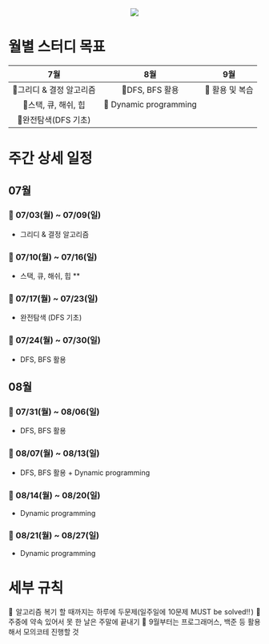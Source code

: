 <div align=center>
	<img src="https://capsule-render.vercel.app/api?type=waving&color=auto&height=200&section=header&text=Algorithm%20Study!&fontSize=90" />	
</div>


# 월별 스터디 목표
|		7월		|		8월		|		9월		|
|	:--------:              |         :-----------:         |          :---------:          |
|     🎀그리디 & 결정 알고리즘   |	🎀DFS, BFS 활용		| 	🎀 활용 및 복습          | 
|     🎀스택, 큐, 해쉬, 힙       |	🎀 Dynamic programming  |                               |
|     🎀완전탐색(DFS 기초)       |                               |                               |



# 주간 상세 일정 

## 07월 
### 🌼 07/03(월) ~ 07/09(일) 
* 그리디 & 결정 알고리즘
### 🌼 07/10(월) ~ 07/16(일)
* 스택, 큐, 해쉬, 힙
  ** 
### 🌼 07/17(월) ~ 07/23(일)
* 완전탐색 (DFS 기초)
### 🌼 07/24(월) ~ 07/30(일)
* DFS, BFS 활용

## 08월 
### 🌷 07/31(월) ~ 08/06(일) 
* DFS, BFS 활용 
### 🌷 08/07(월) ~ 08/13(일)
* DFS, BFS 활용 + Dynamic programming
### 🌷 08/14(월) ~ 08/20(일)
* Dynamic programming
### 🌷 08/21(월) ~ 08/27(일)
* Dynamic programming


# 세부 규칙 
<p align="justify">
📢 알고리즘 복기 할 때까지는 하루에 두문제(일주일에 10문제 MUST be solved‼️) 
📢 주중에 약속 있어서 못 한 날은 주말에 끝내기 
📢 9월부터는 프로그래머스, 백준 등 활용해서 모의코테 진행할 것
</p>






